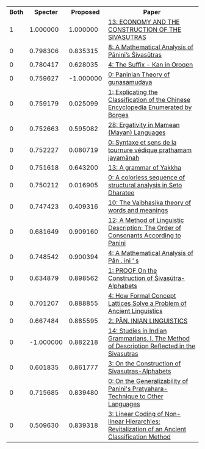 <html><table><tr>
<th>Both</th>
<th>Specter</th>
<th>Proposed</th>
<th>Paper</th>
</tr>
<tr>
<td>1</td>
<td>1.000000</td>
<td>1.000000</td>
<td><a href="https://www.semanticscholar.org/paper/4c89e4d8be5322b599a55dbad6eec9d3cddc3b29">13: ECONOMY AND THE CONSTRUCTION OF THE SIVASUTRAS</a></td>
</tr>
<tr>
<td>0</td>
<td>0.798306</td>
<td>0.835315</td>
<td><a href="https://www.semanticscholar.org/paper/bfc4c2c45920e78a93bb3946f9d399dc02d07aef">8: A Mathematical Analysis of Pānini’s Śivasūtras</a></td>
</tr>
<tr>
<td>0</td>
<td>0.780417</td>
<td>0.628035</td>
<td><a href="https://www.semanticscholar.org/paper/fd9bf459f363c5bf2a1206d1230e589051934660">4: The Suffix - Kan in Oroqen</a></td>
</tr>
<tr>
<td>0</td>
<td>0.759627</td>
<td>-1.000000</td>
<td><a href="https://www.semanticscholar.org/paper/6e62fd1f5c730964785261a8304f04150f96e71a">0: Paninian Theory of gunasamudaya</a></td>
</tr>
<tr>
<td>0</td>
<td>0.759179</td>
<td>0.025099</td>
<td><a href="https://www.semanticscholar.org/paper/b81b374fd3c803a6a0b73bf20cfc6c660711839e">1: Explicating the Classification of the Chinese Encyclopedia Enumerated by Borges</a></td>
</tr>
<tr>
<td>0</td>
<td>0.752663</td>
<td>0.595082</td>
<td><a href="https://www.semanticscholar.org/paper/dae0f39938b69ef1d419247682b4fda2eabd971e">28: Ergativity in Mamean (Mayan) Languages</a></td>
</tr>
<tr>
<td>0</td>
<td>0.752227</td>
<td>0.080719</td>
<td><a href="https://www.semanticscholar.org/paper/5b056f7c8e18615e66dd3a2d1ae7c1313e71f60a">0: Syntaxe et sens de la tournure védique prathamam jayamânah</a></td>
</tr>
<tr>
<td>0</td>
<td>0.751618</td>
<td>0.643200</td>
<td><a href="https://www.semanticscholar.org/paper/2dd6c3612400300b7eb8db8f258b8c73a78c1a22">13: A grammar of Yakkha</a></td>
</tr>
<tr>
<td>0</td>
<td>0.750212</td>
<td>0.016905</td>
<td><a href="https://www.semanticscholar.org/paper/8e0ccc87024ec13ba53759409d5a1c0ce2974451">0: A colorless sequence of structural analysis in Seto Dharatee</a></td>
</tr>
<tr>
<td>0</td>
<td>0.747423</td>
<td>0.409316</td>
<td><a href="https://www.semanticscholar.org/paper/432e375473c3fae666970ccee8d3f179c609d6f8">10: The Vaibhasika theory of words and meanings</a></td>
</tr>
<tr>
<td>0</td>
<td>0.681649</td>
<td>0.909160</td>
<td><a href="https://www.semanticscholar.org/paper/4cb5106d40d5cea71a8dfd0978c345bba11bfccf">12: A Method of Linguistic Description: The Order of Consonants According to Panini</a></td>
</tr>
<tr>
<td>0</td>
<td>0.748542</td>
<td>0.900394</td>
<td><a href="https://www.semanticscholar.org/paper/842a35fe3708e8faf69d1d8f7dd95a50b9ffc296">4: A Mathematical Analysis of Pān . ini ’ s</a></td>
</tr>
<tr>
<td>0</td>
<td>0.634879</td>
<td>0.898562</td>
<td><a href="https://www.semanticscholar.org/paper/d83b8ec253a6b4ec153dd62375ea22a557fc2c82">1: PROOF On the Construction of Śivasūtra-Alphabets</a></td>
</tr>
<tr>
<td>0</td>
<td>0.701207</td>
<td>0.888855</td>
<td><a href="https://www.semanticscholar.org/paper/0b8790f1d6f2eb32025d3a1d512ad03f2951b72b">4: How Formal Concept Lattices Solve a Problem of Ancient Linguistics</a></td>
</tr>
<tr>
<td>0</td>
<td>0.667484</td>
<td>0.885595</td>
<td><a href="https://www.semanticscholar.org/paper/2186ae3c69d4f1d9639525c7339e9e640e4d7f43">2: PĀN. INIAN LINGUISTICS</a></td>
</tr>
<tr>
<td>0</td>
<td>-1.000000</td>
<td>0.882218</td>
<td><a href="https://www.semanticscholar.org/paper/2b7139ce2593dbe201713cdec37ad4a8094e6aab">14: Studies in Indian Grammarians. I. The Method of Description Reflected in the Sivasutras</a></td>
</tr>
<tr>
<td>0</td>
<td>0.601835</td>
<td>0.861777</td>
<td><a href="https://www.semanticscholar.org/paper/0b25d6670e47a3b7c66bb3c874e574c7efec8651">3: On the Construction of Sivasutras-Alphabets</a></td>
</tr>
<tr>
<td>0</td>
<td>0.715685</td>
<td>0.839480</td>
<td><a href="https://www.semanticscholar.org/paper/10f7fbea664852a588dfc710a26eb6fb39a2da23">0: On the Generalizability of Panini's Pratyahara-Technique to Other Languages</a></td>
</tr>
<tr>
<td>0</td>
<td>0.509630</td>
<td>0.839318</td>
<td><a href="https://www.semanticscholar.org/paper/4830184343d9def67d97a25ac91d449b3812986d">3: Linear Coding of Non-linear Hierarchies: Revitalization of an Ancient Classification Method</a></td>
</tr>
</table></html>
